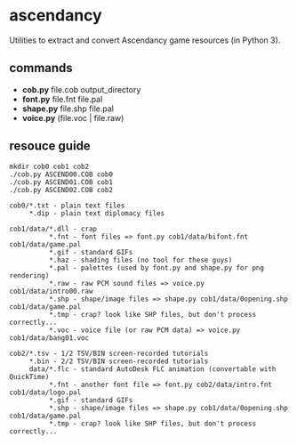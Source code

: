# ascendancy #

Utilities to extract and convert Ascendancy game resources (in Python 3).

## commands ##

- **cob.py** file.cob output_directory
- **font.py** file.fnt file.pal
- **shape.py** file.shp file.pal
- **voice.py** (file.voc | file.raw)

## resouce guide ##

    mkdir cob0 cob1 cob2
    ./cob.py ASCEND00.COB cob0
    ./cob.py ASCEND01.COB cob1
    ./cob.py ASCEND02.COB cob2

    cob0/*.txt - plain text files
         *.dip - plain text diplomacy files

    cob1/data/*.dll - crap
              *.fnt - font files => font.py cob1/data/bifont.fnt cob1/data/game.pal
              *.gif - standard GIFs
              *.haz - shading files (no tool for these guys)
              *.pal - palettes (used by font.py and shape.py for png rendering)
              *.raw - raw PCM sound files => voice.py cob1/data/intro00.raw
              *.shp - shape/image files => shape.py cob1/data/0opening.shp cob1/data/game.pal
              *.tmp - crap? look like SHP files, but don't process correctly...
              *.voc - voice file (or raw PCM data) => voice.py cob1/data/bang01.voc

    cob2/*.tsv - 1/2 TSV/BIN screen-recorded tutorials
         *.bin - 2/2 TSV/BIN screen-recorded tutorials
         data/*.flc - standard AutoDesk FLC animation (convertable with QuickTime)
              *.fnt - another font file => font.py cob2/data/intro.fnt cob1/data/logo.pal
              *.gif - standard GIFs
              *.shp - shape/image files => shape.py cob1/data/0opening.shp cob1/data/game.pal
              *.tmp - crap? look like SHP files, but don't process correctly...
